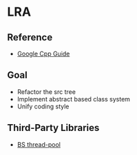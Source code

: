 # LRA

## Reference
- [Google Cpp Guide](https://google.github.io/styleguide/cppguide.html)

## Goal
- Refactor the src tree
- Implement abstract based class system
- Unify coding style

## Third-Party Libraries
- [BS thread-pool](https://github.com/bshoshany/thread-pool)
